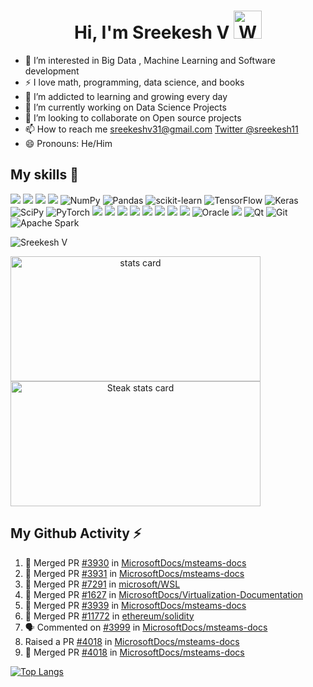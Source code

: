 <h1 align="center">Hi, I'm Sreekesh V <img src="https://raw.githubusercontent.com/nixin72/nixin72/master/wave.gif" alt="Waving hand animated gif" height="45" width="45" /></h1>

- 👀 I’m interested in Big Data , Machine Learning and Software development
- ⚡ I love math, programming, data science, and books
- 🌱 I’m addicted to learning and growing every day
- 🔭 I’m currently working on Data Science Projects
- 💞️ I’m looking to collaborate on Open source projects
- 📫 How to reach me [sreekeshv31@gmail.com](mailto:sreekeshv31@gmail.com) [Twitter @sreekesh11](https://twitter.com/sreekesh11)
- 😄 Pronouns: He/Him

## My skills 🚀

![](https://img.shields.io/badge/HTML5-E34F26?style=for-the-badge&logo=html5&logoColor=white)
![](https://img.shields.io/badge/JavaScript-F7DF1E?style=for-the-badge&logo=javascript&logoColor=black)
![](https://img.shields.io/badge/CSS3-1572B6?style=for-the-badge&logo=css3&logoColor=white)
![](https://img.shields.io/badge/Python-3776AB?style=for-the-badge&logo=python&logoColor=white)
![NumPy](https://img.shields.io/badge/numpy-%23013243.svg?style=for-the-badge&logo=numpy&logoColor=white)
![Pandas](https://img.shields.io/badge/pandas-%23150458.svg?style=for-the-badge&logo=pandas&logoColor=white)
![scikit-learn](https://img.shields.io/badge/scikit--learn-%23F7931E.svg?style=for-the-badge&logo=scikit-learn&logoColor=white)
![TensorFlow](https://img.shields.io/badge/TensorFlow-%23FF6F00.svg?style=for-the-badge&logo=TensorFlow&logoColor=white)
![Keras](https://img.shields.io/badge/Keras-%23D00000.svg?style=for-the-badge&logo=Keras&logoColor=white)
![SciPy](https://img.shields.io/badge/SciPy-%230C55A5.svg?style=for-the-badge&logo=scipy&logoColor=%white)
![PyTorch](https://img.shields.io/badge/PyTorch-%23EE4C2C.svg?style=for-the-badge&logo=PyTorch&logoColor=white)
![](https://img.shields.io/badge/TypeScript-007ACC?style=for-the-badge&logo=typescript&logoColor=white)
![](https://img.shields.io/badge/C%2B%2B-00599C?style=for-the-badge&logo=c%2B%2B&logoColor=white)
![](https://img.shields.io/badge/Java-ED8B00?style=for-the-badge&logo=java&logoColor=white)
![](https://img.shields.io/badge/R-276DC3?style=for-the-badge&logo=r&logoColor=white)
![](https://img.shields.io/badge/Scala-DC322F?style=for-the-badge&logo=scala&logoColor=white)
![](https://img.shields.io/badge/MySQL-00000F?style=for-the-badge&logo=mysql&logoColor=white)
![](https://img.shields.io/badge/PostgreSQL-316192?style=for-the-badge&logo=postgresql&logoColor=white)
![](https://img.shields.io/badge/MongoDB-4EA94B?style=for-the-badge&logo=mongodb&logoColor=white)
![Oracle](https://img.shields.io/badge/oracle-%23F00000.svg?style=for-the-badge&logo=oracle&logoColor=white)
![](https://img.shields.io/badge/Microsoft_Excel-217346?style=for-the-badge&logo=microsoft-excel&logoColor=white)
![Qt](https://img.shields.io/badge/Qt-%23217346.svg?style=for-the-badge&logo=Qt&logoColor=white)
![Git](https://img.shields.io/badge/git-%23F05033.svg?style=for-the-badge&logo=git&logoColor=white)
![Apache Spark](https://img.shields.io/static/v1?style=for-the-badge&message=Apache+Spark&color=E25A1C&logo=Apache+Spark&logoColor=FFFFFF&label=)


<p align="left"> <img src="https://komarev.com/ghpvc/?username=v-sreekesh&label=Profile%20views&color=0e75b6&style=flat" alt="Sreekesh V" /> </p>

<p>
	<a align= "center" href="https://github.com/v-sreekesh"><img alt= "stats card" align="center" height="200px" width="400" src="https://github-readme-stats.vercel.app/api?username=v-sreekesh&theme=default&show_icons=true&count_private=true" />
  	</a>
	<a align= "center" href="https://github.com/v-sreekesh"><img alt= " Steak stats card" align="center" height="200px" width="400" src="https://github-readme-streak-stats.herokuapp.com/?user=v-sreekesh&theme=blue-green" /> 
  	</a>
</p>

## My Github Activity ⚡

<!--START_SECTION:activity-->
1. 🎉 Merged PR	[#3930](https://github.com/MicrosoftDocs/msteams-docs/pull/3930) in [MicrosoftDocs/msteams-docs](https://github.com/MicrosoftDocs/msteams-docs)
2. 🎉 Merged PR	[#3931](https://github.com/MicrosoftDocs/msteams-docs/pull/3931) in [MicrosoftDocs/msteams-docs](https://github.com/MicrosoftDocs/msteams-docs)
3. 🎉 Merged PR	[#7291](https://github.com/microsoft/WSL/pull/7291) in [microsoft/WSL](https://github.com/microsoft/WSL)
4. 🎉 Merged PR	[#1627](https://github.com/MicrosoftDocs/Virtualization-Documentation/pull/1627) in [MicrosoftDocs/Virtualization-Documentation](https://github.com/MicrosoftDocs/Virtualization-Documentation/)
5. 🎉 Merged PR [#3939](https://github.com/MicrosoftDocs/msteams-docs/pull/3939) in [MicrosoftDocs/msteams-docs](https://github.com/MicrosoftDocs/msteams-docs)
6. 🎉 Merged PR [#11772](https://github.com/ethereum/solidity/pull/11772) in [ethereum/solidity](https://github.com/ethereum/solidity)
7. 🗣 Commented on [#3999](https://github.com/MicrosoftDocs/msteams-docs/issues/3999) in [MicrosoftDocs/msteams-docs](https://github.com/MicrosoftDocs/msteams-docs)
8. Raised a PR [#4018](https://github.com/MicrosoftDocs/msteams-docs/pull/4018) in [MicrosoftDocs/msteams-docs](https://github.com/MicrosoftDocs/msteams-docs)
9. 🎉 Merged PR [#4018](https://github.com/MicrosoftDocs/msteams-docs/pull/4018) in [MicrosoftDocs/msteams-docs](https://github.com/MicrosoftDocs/msteams-docs)
<!--END_SECTION:activity-->

[![Top Langs](https://github-readme-stats.vercel.app/api/top-langs/?username=v-sreekesh)](https://github.com/v-sreekesh/github-readme-stats)


<!---
v-sreekesh/v-sreekesh is a ✨ special ✨ repository because its `README.md` (this file) appears on your GitHub profile.
You can click the Preview link to take a look at your changes.
--->
